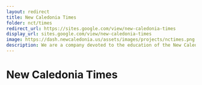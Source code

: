 ```yaml
---
layout: redirect
title: New Caledonia Times
folder: nct/times
redirect_url: https://sites.google.com/view/new-caledonia-times
display_url: sites.google.com/view/new-caledonia-times
image: https://dash.newcaledonia.us/assets/images/projects/nctimes.png
description: We are a company devoted to the education of the New Caledonian people. We will have stories about the politics, sports, and business of New Caledonia. This website also features news from the real world. This website is run by Councilman Alex Snyder.
---
```


# New Caledonia Times
